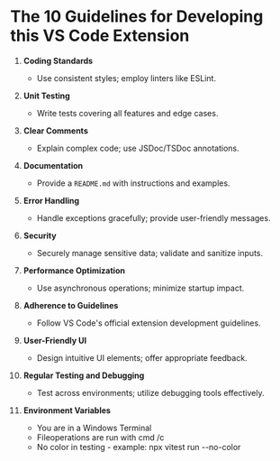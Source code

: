 # The 10 Guidelines for Developing this VS Code Extension

1. **Coding Standards**
   - Use consistent styles; employ linters like ESLint.

2. **Unit Testing**
   - Write tests covering all features and edge cases.

3. **Clear Comments**
   - Explain complex code; use JSDoc/TSDoc annotations.

4. **Documentation**
   - Provide a `README.md` with instructions and examples.

5. **Error Handling**
   - Handle exceptions gracefully; provide user-friendly messages.

6. **Security**
   - Securely manage sensitive data; validate and sanitize inputs.

7. **Performance Optimization**
   - Use asynchronous operations; minimize startup impact.

8. **Adherence to Guidelines**
   - Follow VS Code's official extension development guidelines.

9. **User-Friendly UI**
   - Design intuitive UI elements; offer appropriate feedback.

10. **Regular Testing and Debugging**
    - Test across environments; utilize debugging tools effectively.

11. **Environment Variables**
    - You are in a Windows Terminal
    - Fileoperations are run with cmd /c
    - No color in testing - example: npx vitest run --no-color
